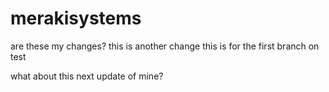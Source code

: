 # merakisystems

are these my changes?
this is another change
this is for the first branch on test

what about this next update of mine?

